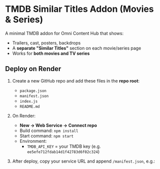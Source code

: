 # TMDB Similar Titles Addon (Movies & Series)

A minimal TMDB addon for Omni Content Hub that shows:
- Trailers, cast, posters, backdrops
- A **separate "Similar Titles"** section on each movie/series page
- Works for **both movies and TV series**

## Deploy on Render
1. Create a new GitHub repo and add these files in the **repo root**:
   - `package.json`
   - `manifest.json`
   - `index.js`
   - `README.md`

2. On Render:
   - **New → Web Service → Connect repo**
   - Build command: `npm install`
   - Start command: `npm start`
   - Environment:
     - `TMDB_API_KEY` = your TMDB key (e.g. `ee5efe712fdab14d1f42783d6f02c324`)

3. After deploy, copy your service URL and append `/manifest.json`, e.g.:
